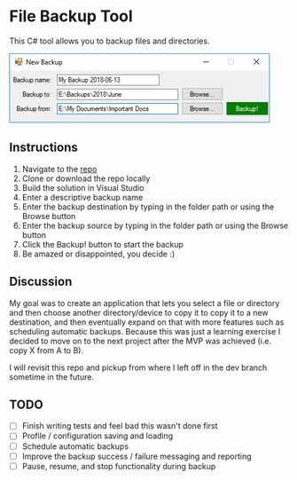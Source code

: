 # File Backup Tool
This C# tool allows you to backup files and directories.

![Image of File Backup Tool](https://github.com/MrEdWORD/FileBackupTool/blob/master/ToolScreenshot.png)

## Instructions
1. Navigate to the [repo](https://github.com/MrEdWORD/FileBackupTool)
1. Clone or download the repo locally
1. Build the solution in Visual Studio
1. Enter a descriptive backup name
1. Enter the backup destination by typing in the folder path or using the Browse button
1. Enter the backup source by typing in the folder path or using the Browse button
1. Click the Backup! button to start the backup
1. Be amazed or disappointed, you decide :)

## Discussion
My goal was to create an application that lets you select a file or directory and then choose another directory/device to copy it to copy it to a new destination, and then eventually expand on that with more features such as scheduling automatic backups. Because this was just a learning exercise I decided to move on to the next project after the MVP was achieved (i.e. copy X from A to B).

I will revisit this repo and pickup from where I left off in the dev branch sometime in the future.

## TODO
- [ ] Finish writing tests and feel bad this wasn't done first
- [ ] Profile / configuration saving and loading
- [ ] Schedule automatic backups
- [ ] Improve the backup success / failure messaging and reporting
- [ ] Pause, resume, and stop functionality during backup
